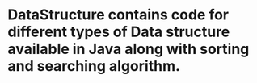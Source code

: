 # DataStructure contains code for different types of Data structure available in Java along with sorting and searching algorithm.
